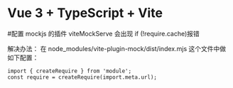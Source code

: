 # Vue 3 + TypeScript + Vite

#配置 mockjs 的插件 viteMockServe 会出现 if (!require.cache)报错

解决办法：
在 node_modules/vite-plugin-mock/dist/index.mjs 这个文件中做如下配置：

```
import { createRequire } from 'module';
const require = createRequire(import.meta.url);
```
